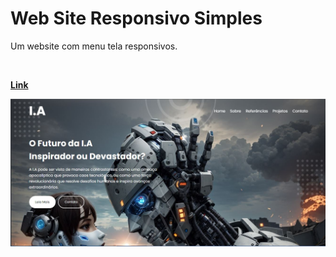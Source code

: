 # Web Site Responsivo Simples

<p>Um website com menu tela responsivos.</p>
<br/>
<p><b><a href="https://herick-ferreira.github.io/WebSiteResponsivo1/">Link</a></b></p>
<p>
  <img src="./images/WebSite-Image.JPG"/>
</p>
